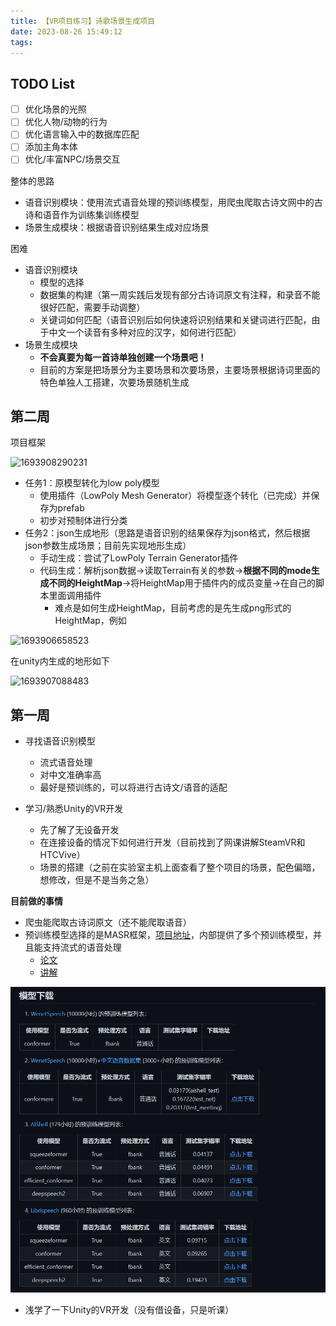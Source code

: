 ```yaml
---
title: 【VR项目练习】诗歌场景生成项目
date: 2023-08-26 15:49:12
tags:
---
```

## TODO List

- [ ] 优化场景的光照
- [ ] 优化人物/动物的行为
- [ ] 优化语言输入中的数据库匹配
- [ ] 添加主角本体
- [ ] 优化/丰富NPC/场景交互

整体的思路

- 语音识别模块：使用流式语音处理的预训练模型，用爬虫爬取古诗文网中的古诗和语音作为训练集训练模型
- 场景生成模块：根据语音识别结果生成对应场景

困难

- 语音识别模块
  - 模型的选择
  - 数据集的构建（第一周实践后发现有部分古诗词原文有注释，和录音不能很好匹配，需要手动调整）
  - 关键词如何匹配（语音识别后如何快速将识别结果和关键词进行匹配，由于中文一个读音有多种对应的汉字，如何进行匹配）
- 场景生成模块
  - **不会真要为每一首诗单独创建一个场景吧！**
  - 目前的方案是把场景分为主要场景和次要场景，主要场景根据诗词里面的特色单独人工搭建，次要场景随机生成

## 第二周

项目框架

![1693908290231](1693908290231.png)

- 任务1：原模型转化为low poly模型
  - 使用插件（LowPoly Mesh Generator）将模型逐个转化（已完成）并保存为prefab
  - 初步对预制体进行分类
- 任务2：json生成地形（思路是语音识别的结果保存为json格式，然后根据json参数生成场景；目前先实现地形生成）
  - 手动生成：尝试了LowPoly Terrain Generator插件
  - 代码生成：解析json数据->读取Terrain有关的参数->**根据不同的mode生成不同的HeightMap**->将HeightMap用于插件内的成员变量->在自己的脚本里面调用插件
    - 难点是如何生成HeightMap，目前考虑的是先生成png形式的HeightMap，例如

![1693906658523](1693906658523.png)

在unity内生成的地形如下

![1693907088483](1693907088483.png)

## 第一周

- 寻找语音识别模型

  - 流式语音处理
  - 对中文准确率高
  - 最好是预训练的，可以将进行古诗文/语音的适配
- 学习/熟悉Unity的VR开发

  - 先了解了无设备开发
  - 在连接设备的情况下如何进行开发（目前找到了网课讲解SteamVR和HTCVive）
  - 场景的搭建（之前在实验室主机上面查看了整个项目的场景，配色偏暗，想修改，但是不是当务之急）

**目前做的事情**

- 爬虫能爬取古诗词原文（还不能爬取语音）
- 预训练模型选择的是MASR框架，[项目地址]([https://github.com/yeyupiaoling/MASR]())，内部提供了多个预训练模型，并且能支持流式的语音处理
  - [论文](https://arxiv.org/pdf/2102.01547.pdf)
  - [讲解](https://zhuanlan.zhihu.com/p/349586567)

![1693294494575](1693294494575.png)

- 浅学了一下Unity的VR开发（没有借设备，只是听课）
